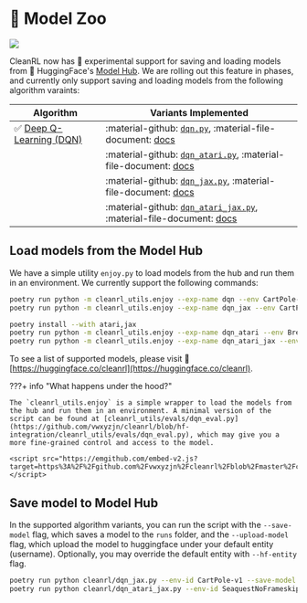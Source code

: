 # 🤗 Model Zoo

[<img src="https://img.shields.io/badge/%F0%9F%A4%97%20Models-Huggingface-F8D521">](https://huggingface.co/cleanrl)

CleanRL now has 🧪 experimental support for saving and loading models from 🤗 HuggingFace's [Model Hub](https://huggingface.co/models). We are rolling out this feature in phases, and currently only support saving and loading models from the following algorithm varaints:


| Algorithm      | Variants Implemented |
| ----------- | ----------- |
| ✅ [Deep Q-Learning (DQN)](https://web.stanford.edu/class/psych209/Readings/MnihEtAlHassibis15NatureControlDeepRL.pdf) | :material-github: [`dqn.py`](https://github.com/vwxyzjn/cleanrl/blob/master/cleanrl/dqn.py), :material-file-document: [docs](/rl-algorithms/dqn/#dqnpy) |
| | :material-github: [`dqn_atari.py`](https://github.com/vwxyzjn/cleanrl/blob/master/cleanrl/dqn_atari.py), :material-file-document: [docs](/rl-algorithms/dqn/#dqn_ataripy) |
| | :material-github: [`dqn_jax.py`](https://github.com/vwxyzjn/cleanrl/blob/master/cleanrl/dqn_jax.py), :material-file-document: [docs](/rl-algorithms/dqn/#dqn_jaxpy) |
| | :material-github: [`dqn_atari_jax.py`](https://github.com/vwxyzjn/cleanrl/blob/master/cleanrl/dqn_atari_jax.py), :material-file-document: [docs](/rl-algorithms/dqn/#dqn_atari_jaxpy) |


## Load models from the Model Hub

We have a simple utility `enjoy.py` to load models from the hub and run them in an environment. We currently support the following commands:

```bash
poetry run python -m cleanrl_utils.enjoy --exp-name dqn --env CartPole-v1
poetry run python -m cleanrl_utils.enjoy --exp-name dqn_jax --env CartPole-v1

poetry install --with atari,jax
poetry run python -m cleanrl_utils.enjoy --exp-name dqn_atari --env BreakoutNoFrameskip-v4
poetry run python -m cleanrl_utils.enjoy --exp-name dqn_atari_jax --env BreakoutNoFrameskip-v4
```

To see a list of supported models, please visit 🤗 [https://huggingface.co/cleanrl](https://huggingface.co/cleanrl).


???+ info "What happens under the hood?"
    
    The `cleanrl_utils.enjoy` is a simple wrapper to load the models from the hub and run them in an environment. A minimal version of the script can be found at [cleanrl_utils/evals/dqn_eval.py](https://github.com/vwxyzjn/cleanrl/blob/hf-integration/cleanrl_utils/evals/dqn_eval.py), which may give you a more fine-grained control and access to the model.
    
    <script src="https://emgithub.com/embed-v2.js?target=https%3A%2F%2Fgithub.com%2Fvwxyzjn%2Fcleanrl%2Fblob%2Fmaster%2Fcleanrl_utils%2Fevals%2Fdqn_eval.py&style=github&type=code&showBorder=on&showLineNumbers=on&showFileMeta=on&showFullPath=on&showCopy=on"></script>

## Save model to Model Hub

In the supported algorithm variants, you can run the script with the `--save-model` flag, which saves a model to the `runs` folder, and the `--upload-model` flag, which upload the model to huggingface under your default entity (username). Optionally, you may override the default entity with `--hf-entity` flag.

```bash
poetry run python cleanrl/dqn_jax.py --env-id CartPole-v1 --save-model --upload-model # --hf-entity cleanrl
poetry run python cleanrl/dqn_atari_jax.py --env-id SeaquestNoFrameskip-v4  --save-model --upload-model # --hf-entity cleanrl
```
